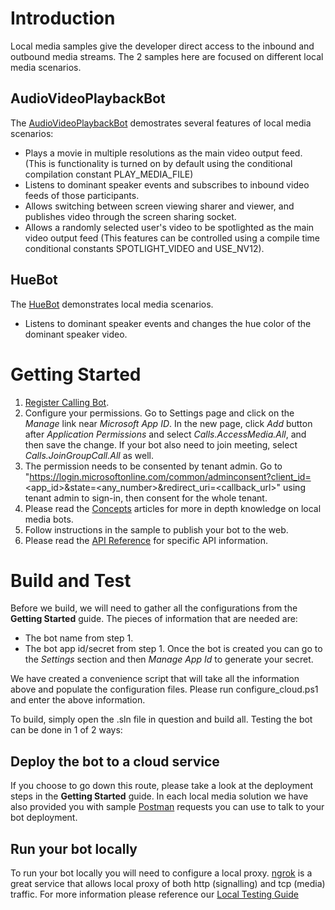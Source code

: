 # Introduction

Local media samples give the developer direct access to the inbound and outbound media streams.  The 2 samples here are focused on different local media scenarios.

## AudioVideoPlaybackBot

The [AudioVideoPlaybackBot](AudioVideoPlaybackBot/README.md) demostrates several features of local media scenarios:
- Plays a movie in multiple resolutions as the main video output feed. (This is functionality is turned on by default using the conditional compilation constant PLAY_MEDIA_FILE)
- Listens to dominant speaker events and subscribes to inbound video feeds of those participants.
- Allows switching between screen viewing sharer and viewer, and publishes video through the screen sharing socket.
- Allows a randomly selected user's video to be spotlighted as the main video output feed (This features can be controlled using a compile time conditional constants SPOTLIGHT_VIDEO and USE_NV12). 

## HueBot

The [HueBot](HueBot/README.md) demonstrates local media scenarios.
- Listens to dominant speaker events and changes the hue color of the dominant speaker video.

# Getting Started

1. [Register Calling Bot](https://microsoftgraph.github.io/microsoft-graph-comms-samples/docs/articles/calls/register-calling-bot.html).
1. Configure your permissions. Go to Settings page and click on the *Manage* link near *Microsoft App ID*. In the new page, click *Add* button after *Application Permissions* and select *Calls.AccessMedia.All*, and then save the change. If your bot also need to join meeting, select *Calls.JoinGroupCall.All* as well.
1. The permission needs to be consented by tenant admin. Go to "https://login.microsoftonline.com/common/adminconsent?client_id=<app_id>&state=<any_number>&redirect_uri=<callback_url>" using tenant admin to sign-in, then consent for the whole tenant.
1. Please read the [Concepts](https://docs.microsoft.com/en-us/microsoftteams/platform/concepts/calls-and-meetings/real-time-media-concepts) articles for more in depth knowledge on local media bots.
1. Follow instructions in the sample to publish your bot to the web.
1. Please read the [API Reference](https://microsoftgraph.github.io/microsoft-graph-comms-samples/docs/) for specific API information.

# Build and Test

Before we build, we will need to gather all the configurations from the **Getting Started** guide.  The pieces of information that are needed are:
- The bot name from step 1.
- The bot app id/secret from step 1.  Once the bot is created you can go to the *Settings* section and then *Manage App Id* to generate your secret.

We have created a convenience script that will take all the information above and populate the configuration files.  Please run configure_cloud.ps1 and enter the above information.

To build, simply open the .sln file in question and build all.  Testing the bot can be done in 1 of 2 ways:

## Deploy the bot to a cloud service

If you choose to go down this route, please take a look at the deployment steps in the **Getting Started** guide.  In each local media solution we have also provided you with sample [Postman](https://www.getpostman.com/) requests you can use to talk to your bot deployment.

## Run your bot locally

To run your bot locally you will need to configure a local proxy.  [ngrok](https://ngrok.com/) is a great service that allows local proxy of both http (signalling) and tcp (media) traffic.  For more information please reference our [Local Testing Guide](https://microsoftgraph.github.io/microsoft-graph-comms-samples/docs/articles/Testing.html)
